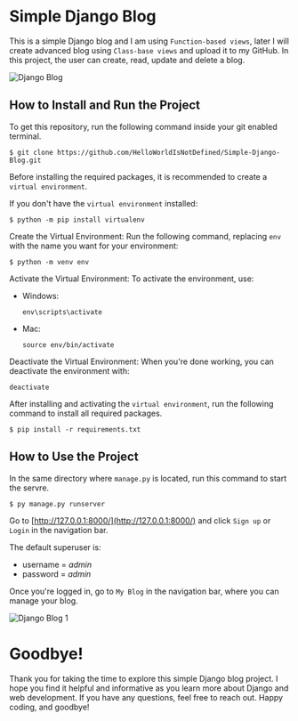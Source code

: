 # Simple Django Blog
This is a simple Django blog and I am using `Function-based views`, later I will create advanced blog using `Class-base views` and upload it to my GitHub.
In this project, the user can create, read, update and delete a blog.

![Django Blog](https://github.com/user-attachments/assets/1444be6b-b5c1-4291-930f-a7ef0706851e)


## How to Install and Run the Project
To get this repository, run the following command inside your git enabled terminal.
```
$ git clone https://github.com/HelloWorldIsNotDefined/Simple-Django-Blog.git
```

Before installing the required packages, it is recommended to create a `virtual environment`.

If you don't have the `virtual environment` installed:
```
$ python -m pip install virtualenv
```

Create the Virtual Environment: Run the following command, replacing `env` with the name you want for your environment:

```
$ python -m venv env
```

Activate the Virtual Environment: To activate the environment, use:

  + Windows:
    ```
    env\scripts\activate
    ```
  
  + Mac:
    ```
    source env/bin/activate
    ```
Deactivate the Virtual Environment: When you're done working, you can deactivate the environment with:
```
deactivate
```


After installing and activating the `virtual environment`, run the following command to install all required packages.
```
$ pip install -r requirements.txt
```
## How to Use the Project
In the same directory where `manage.py` is located, run this command to start the servre.
```
$ py manage.py runserver
```
Go to [http://127.0.0.1:8000/](http://127.0.0.1:8000/) and click `Sign up` or `Login` in the navigation bar.

The default superuser is:
+ username = _admin_
+ password = _admin_

Once you're logged in, go to `My Blog` in the navigation bar, where you can manage your blog.

![Django Blog 1](https://github.com/user-attachments/assets/5ec5d7fd-e743-44d5-8a78-7c153d750832)


# Goodbye!
Thank you for taking the time to explore this simple Django blog project. I hope you find it helpful and informative as you learn more about Django and web development. If you have any questions, feel free to reach out. Happy coding, and goodbye!


  
